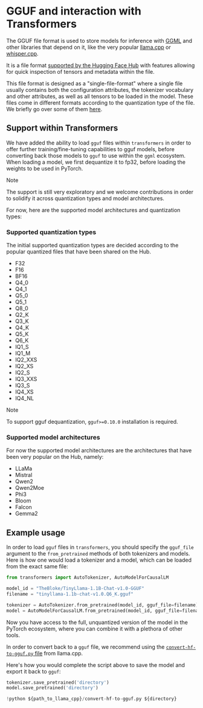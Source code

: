 <!--Copyright 2024 The HuggingFace Team. All rights reserved.

Licensed under the Apache License, Version 2.0 (the "License"); you may not use this file except in compliance with
the License. You may obtain a copy of the License at

http://www.apache.org/licenses/LICENSE-2.0

Unless required by applicable law or agreed to in writing, software distributed under the License is distributed on
an "AS IS" BASIS, WITHOUT WARRANTIES OR CONDITIONS OF ANY KIND, either express or implied. See the License for the
specific language governing permissions and limitations under the License.

⚠️ Note that this file is in Markdown but contain specific syntax for our doc-builder (similar to MDX) that may not be
rendered properly in your Markdown viewer.

-->

# GGUF and interaction with Transformers

The GGUF file format is used to store models for inference with [GGML](https://github.com/ggerganov/ggml) and other 
libraries that depend on it, like the very popular [llama.cpp](https://github.com/ggerganov/llama.cpp) or 
[whisper.cpp](https://github.com/ggerganov/whisper.cpp).

It is a file format [supported by the Hugging Face Hub](https://huggingface.co/docs/hub/en/gguf) with features 
allowing for quick inspection of tensors and metadata within the file.

This file format is designed as a "single-file-format" where a single file usually contains both the configuration
attributes, the tokenizer vocabulary and other attributes, as well as all tensors to be loaded in the model. These
files come in different formats according to the quantization type of the file. We briefly go over some of them
[here](https://huggingface.co/docs/hub/en/gguf#quantization-types).

## Support within Transformers

We have added the ability to load `gguf` files within `transformers` in order to offer further training/fine-tuning
capabilities to gguf models, before converting back those models to `gguf` to use within the `ggml` ecosystem. When
loading a model, we first dequantize it to fp32, before loading the weights to be used in PyTorch.

> [!NOTE]
> The support is still very exploratory and we welcome contributions in order to solidify it across quantization types
> and model architectures.

For now, here are the supported model architectures and quantization types:

### Supported quantization types

The initial supported quantization types are decided according to the popular quantized files that have been shared
on the Hub.

- F32
- F16
- BF16
- Q4_0
- Q4_1
- Q5_0
- Q5_1
- Q8_0
- Q2_K
- Q3_K
- Q4_K
- Q5_K
- Q6_K
- IQ1_S
- IQ1_M
- IQ2_XXS
- IQ2_XS
- IQ2_S
- IQ3_XXS
- IQ3_S
- IQ4_XS
- IQ4_NL

> [!NOTE]
> To support gguf dequantization, `gguf>=0.10.0` installation is required.

### Supported model architectures

For now the supported model architectures are the architectures that have been very popular on the Hub, namely:

- LLaMa
- Mistral
- Qwen2
- Qwen2Moe
- Phi3
- Bloom
- Falcon
- Gemma2

## Example usage

In order to load `gguf` files in `transformers`, you should specify the `gguf_file` argument to the `from_pretrained`
methods of both tokenizers and models. Here is how one would load a tokenizer and a model, which can be loaded
from the exact same file:

```py
from transformers import AutoTokenizer, AutoModelForCausalLM

model_id = "TheBloke/TinyLlama-1.1B-Chat-v1.0-GGUF"
filename = "tinyllama-1.1b-chat-v1.0.Q6_K.gguf"

tokenizer = AutoTokenizer.from_pretrained(model_id, gguf_file=filename)
model = AutoModelForCausalLM.from_pretrained(model_id, gguf_file=filename)
```

Now you have access to the full, unquantized version of the model in the PyTorch ecosystem, where you can combine it
with a plethora of other tools.

In order to convert back to a `gguf` file, we recommend using the 
[`convert-hf-to-gguf.py` file](https://github.com/ggerganov/llama.cpp/blob/master/convert_hf_to_gguf.py) from llama.cpp.

Here's how you would complete the script above to save the model and export it back to `gguf`:

```py
tokenizer.save_pretrained('directory')
model.save_pretrained('directory')

!python ${path_to_llama_cpp}/convert-hf-to-gguf.py ${directory}
```

